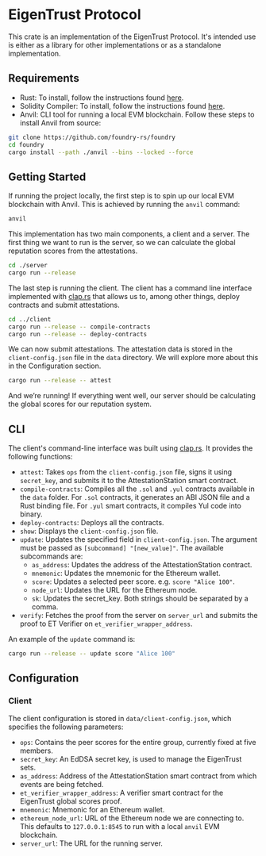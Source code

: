 # EigenTrust Protocol

This crate is an implementation of the EigenTrust Protocol. It's intended use is either as a library for other implementations or as a standalone implementation.

## Requirements

- Rust: To install, follow the instructions found [here](https://www.rust-lang.org/tools/install).
- Solidity Compiler: To install, follow the instructions found [here](https://docs.soliditylang.org/en/v0.8.9/installing-solidity.html).
- Anvil: CLI tool for running a local EVM blockchain. Follow these steps to install Anvil from source:

```bash
git clone https://github.com/foundry-rs/foundry
cd foundry
cargo install --path ./anvil --bins --locked --force
```

## Getting Started

If running the project locally, the first step is to spin up our local EVM blockchain with Anvil. This is achieved by running the `anvil` command:

```bash
anvil
```

This implementation has two main components, a client and a server. The first thing we want to run is the server, so we can calculate the global reputation scores from the attestations.

```bash
cd ./server
cargo run --release
```

The last step is running the client. The client has a command line interface implemented with [clap.rs](http://clap.rs/) that allows us to, among other things, deploy contracts and submit attestations.

```bash
cd ../client
cargo run --release -- compile-contracts
cargo run --release -- deploy-contracts
```

We can now submit attestations. The attestation data is stored in the `client-config.json` file in the `data` directory. We will explore more about this in the Configuration section.

```bash
cargo run --release -- attest
```

And we’re running! If everything went well, our server should be calculating the global scores for our reputation system.

## CLI

The client's command-line interface was built using [clap.rs](http://clap.rs/). It provides the following functions:

- `attest`: Takes `ops` from the `client-config.json` file, signs it using `secret_key`, and submits it to the AttestationStation smart contract.
- `compile-contracts`: Compiles all the `.sol` and `.yul` contracts available in the `data` folder. For `.sol` contracts, it generates an ABI JSON file and a Rust binding file. For `.yul` smart contracts, it compiles Yul code into binary.
- `deploy-contracts`: Deploys all the contracts.
- `show`: Displays the `client-config.json` file.
- `update`: Updates the specified field in `client-config.json`. The argument must be passed as `[subcommand] "[new_value]"`. The available subcommands are:
    - `as_address`: Updates the address of the AttestationStation contract.
    - `mnemonic`: Updates the mnemonic for the Ethereum wallet.
    - `score`: Updates a selected peer score. e.g. `score "Alice 100"`.
    - `node_url`: Updates the URL for the Ethereum node.
    - `sk`: Updates the secret_key. Both strings should be separated by a comma.
- `verify`: Fetches the proof from the server on `server_url` and submits the proof to ET Verifier on `et_verifier_wrapper_address`.

An example of the `update` command is:

```bash
cargo run --release -- update score "Alice 100"
```

## Configuration

### Client

The client configuration is stored in `data/client-config.json`, which specifies the following parameters:

- `ops`: Contains the peer scores for the entire group, currently fixed at five members.
- `secret_key`: An EdDSA secret key, is used to manage the EigenTrust sets.
- `as_address`: Address of the AttestationStation smart contract from which events are being fetched.
- `et_verifier_wrapper_address`: A verifier smart contract for the EigenTrust global scores proof.
- `mnemonic`: Mnemonic for an Ethereum wallet.
- `ethereum_node_url`: URL of the Ethereum node we are connecting to. This defaults to `127.0.0.1:8545` to run with a local `anvil` EVM blockchain.
- `server_url`: The URL for the running server.
